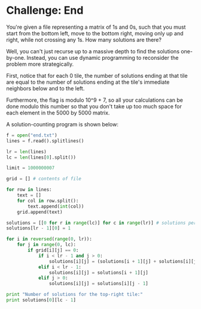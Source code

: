 # Challenge: End

You're given a file representing a matrix of 1s and 0s, such that you must start from the bottom left, move to the bottom right, moving only up and right, while not crossing any 1s. How many solutions are there?

Well, you can't just recurse up to a massive depth to find the solutions one-by-one. Instead, you can use dynamic programming to reconsider the problem more strategically.

First, notice that for each 0 tile, the number of solutions ending at that tile are equal to the number of solutions ending at the tile's immediate neighbors below and to the left.

Furthermore, the flag is modulo 10^9 + 7, so all your calculations can be done modulo this number so that you don't take up too much space for each element in the 5000 by 5000 matrix.

A solution-counting program is shown below:

```python
f = open("end.txt")
lines = f.read().splitlines()

lr = len(lines)
lc = len(lines[0].split())

limit = 1000000007

grid = [] # contents of file

for row in lines:
    text = []
    for col in row.split():
        text.append(int(col))
    grid.append(text)

solutions = [[0 for r in range(lc)] for c in range(lr)] # solutions per tile
solutions[lr - 1][0] = 1

for i in reversed(range(0, lr)):
    for j in range(0, lc):
        if grid[i][j] == 0:
            if i < lr - 1 and j > 0:
                solutions[i][j] = (solutions[i + 1][j] + solutions[i][j - 1]) % limit
            elif i < lr - 1:
                solutions[i][j] = solutions[i + 1][j]
            elif j > 0:
                solutions[i][j] = solutions[i][j - 1]

print "Number of solutions for the top-right tile:"
print solutions[0][lc - 1]
```
